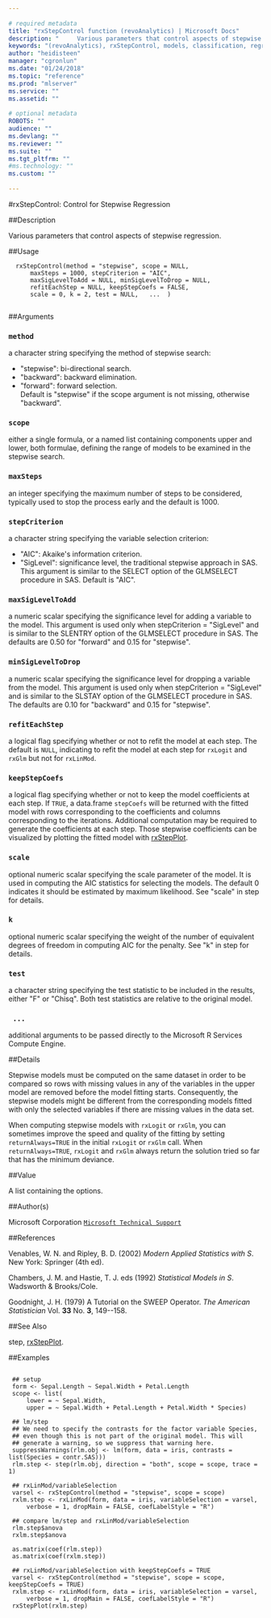 ```yaml
--- 
 
# required metadata 
title: "rxStepControl function (revoAnalytics) | Microsoft Docs" 
description: "     Various parameters that control aspects of stepwise regression. " 
keywords: "(revoAnalytics), rxStepControl, models, classification, regression" 
author: "heidisteen" 
manager: "cgronlun" 
ms.date: "01/24/2018" 
ms.topic: "reference" 
ms.prod: "mlserver" 
ms.service: "" 
ms.assetid: "" 
 
# optional metadata 
ROBOTS: "" 
audience: "" 
ms.devlang: "" 
ms.reviewer: "" 
ms.suite: "" 
ms.tgt_pltfrm: "" 
#ms.technology: "" 
ms.custom: "" 
 
--- 
```

 
 
 #rxStepControl: Control for Stepwise Regression 
 
 ##Description
 
Various parameters that control aspects of stepwise regression.
 
 
 ##Usage

```   
  rxStepControl(method = "stepwise", scope = NULL, 
      maxSteps = 1000, stepCriterion = "AIC",
      maxSigLevelToAdd = NULL, minSigLevelToDrop = NULL,
      refitEachStep = NULL, keepStepCoefs = FALSE,
      scale = 0, k = 2, test = NULL,   ...  )
 
```
 
 ##Arguments

   
    
 ### `method`
  a character string specifying the method of stepwise search:  
*   "stepwise": bi-directional search. 
*   "backward": backward elimination. 
*   "forward": forward selection.   
 Default is "stepwise" if the scope argument is not missing, otherwise "backward". 
  
    
 ### `scope`
  either a single formula, or a named list containing components upper and lower, both formulae, defining the range of models to be examined in the stepwise search. 
  
    
 ### `maxSteps`
  an integer specifying the maximum number of steps to be considered, typically used to stop the process early and the default is 1000. 
  
  
    
 ### `stepCriterion`
  a character string specifying the variable selection criterion:  
*   "AIC": Akaike's information criterion. 
*   "SigLevel": significance level, the traditional stepwise approach in SAS. 
 This argument is similar to the SELECT option of the GLMSELECT procedure in SAS.  Default is "AIC". 
  
    
 ### `maxSigLevelToAdd`
  a numeric scalar specifying the significance level for adding a variable to the model.  This argument is used only when stepCriterion = "SigLevel" and  is similar to the SLENTRY option of the GLMSELECT procedure in SAS. The defaults are 0.50 for "forward" and 0.15 for "stepwise". 
  
    
 ### `minSigLevelToDrop`
  a numeric scalar specifying the significance level for dropping a variable from the model. This argument is used only when stepCriterion = "SigLevel" and  is similar to the SLSTAY option of the GLMSELECT procedure in SAS. The defaults are 0.10 for "backward" and 0.15 for "stepwise". 
  
    
 ### `refitEachStep`
  a logical flag specifying whether or not to refit the model at each step. The default is `NULL`,  indicating to refit the model at each step for `rxLogit` and `rxGlm` but not for `rxLinMod`. 
  
    
 ### `keepStepCoefs`
  a logical flag specifying whether or not to keep the model coefficients at each step.  If `TRUE`, a data.frame `stepCoefs` will be returned with the fitted model with rows corresponding to the coefficients and columns corresponding to the iterations. Additional computation may be required to generate the coefficients at each step. Those stepwise coefficients can be visualized by plotting the fitted model with [rxStepPlot](rxStepPlot.md). 
  
    
 ### `scale`
  optional numeric scalar specifying the scale parameter of the model. It is used in computing the AIC statistics for selecting the models. The default 0 indicates it should be estimated by maximum likelihood. See "scale" in step for details. 
  
    
 ### `k`
  optional numeric scalar specifying the weight of the number of  equivalent degrees of freedom in computing AIC for the penalty.  See "k" in step for details. 
  
    
 ### `test`
  a character string specifying the test statistic to be included in the results, either "F" or "Chisq". Both test statistics are relative to the original model. 
  
    
 ### ` ...`
  additional arguments to be passed directly to the Microsoft R Services Compute Engine. 
  
 
 
 ##Details
 
Stepwise models must be computed on the same dataset in order to be compared so
rows with missing values in any of the variables in the upper model are removed
before the model fitting starts.
Consequently, the stepwise models might be different from the corresponding models 
fitted with only the selected variables if there are missing values in the data set.

When computing stepwise models with `rxLogit` or `rxGlm`, you can
sometimes improve the speed and quality of the fitting by setting `returnAlways=TRUE`
in the initial `rxLogit` or `rxGlm` call. When `returnAlways=TRUE`, 
`rxLogit` and `rxGlm` always return the solution tried so far that has the minimum deviance.
 
 
 ##Value
 
A list containing the options.
 
 ##Author(s)
 
Microsoft Corporation [`Microsoft Technical Support`](https://go.microsoft.com/fwlink/?LinkID=698556&clcid=0x409)

 
 
 ##References
 
Venables, W. N. and Ripley, B. D. (2002) 
*Modern Applied Statistics with S*. 
New York: Springer (4th ed).

Chambers, J. M. and Hastie, T. J. eds (1992)
*Statistical Models in S*.
Wadsworth & Brooks/Cole.

Goodnight, J. H. (1979)
A Tutorial on the SWEEP Operator.
*The American Statistician* 
Vol. **33** No. **3**, 149--158.
 
 
 ##See Also
 
step, [rxStepPlot](rxStepPlot.md).
   
 ##Examples

 ```
   
  ## setup
  form <- Sepal.Length ~ Sepal.Width + Petal.Length
  scope <- list(
      lower = ~ Sepal.Width,
      upper = ~ Sepal.Width + Petal.Length + Petal.Width * Species)
      
  ## lm/step
  ## We need to specify the contrasts for the factor variable Species,
  ## even though this is not part of the original model. This will 
  ## generate a warning, so we suppress that warning here.
  suppressWarnings(rlm.obj <- lm(form, data = iris, contrasts = list(Species = contr.SAS)))
  rlm.step <- step(rlm.obj, direction = "both", scope = scope, trace = 1)
  
  ## rxLinMod/variableSelection
  varsel <- rxStepControl(method = "stepwise", scope = scope)
  rxlm.step <- rxLinMod(form, data = iris, variableSelection = varsel,
      verbose = 1, dropMain = FALSE, coefLabelStyle = "R")
      
  ## compare lm/step and rxLinMod/variableSelection
  rlm.step$anova
  rxlm.step$anova
  
  as.matrix(coef(rlm.step))
  as.matrix(coef(rxlm.step))
  
  ## rxLinMod/variableSelection with keepStepCoefs = TRUE
  varsel <- rxStepControl(method = "stepwise", scope = scope, keepStepCoefs = TRUE)
  rxlm.step <- rxLinMod(form, data = iris, variableSelection = varsel,
      verbose = 1, dropMain = FALSE, coefLabelStyle = "R")
  rxStepPlot(rxlm.step)
 
```
 
 
 
